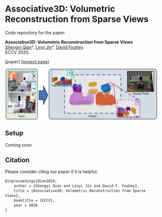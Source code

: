 # Associative3D: Volumetric Reconstruction from Sparse Views

Code repository for the paper:

**Associative3D: Volumetric Reconstruction from Sparse Views**  
[Shengyi Qian](https://jasonqsy.github.io/)\*, [Linyi Jin](https://jinlinyi.github.io/)*, [David Fouhey](https://web.eecs.umich.edu/~fouhey/).  
ECCV 2020.

[paper] [[project page](https://jasonqsy.github.io/Associative3D/)]

![teaser](static/teaser.png)

## Setup

Coming soon.


## Citation

Please consider citing our paper if it is helpful:

```
@inproceedings{Qian2020,
    author = {Shengyi Qian and Linyi Jin and David F. Fouhey},
    title = {Associative3D: Volumetric Reconstruction from Sparse Views},
    booktitle = {ECCV},
    year = 2020
}
```
